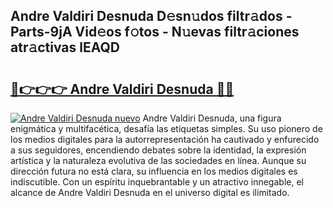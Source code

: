 ## Andre Valdiri Desnuda D𝚎sn𝚞dos filtr𝚊dos - Parts-9jA Vid𝚎os f𝚘tos - N𝚞evas filtr𝚊ciones atr𝚊ctivas lEAQD

# <h2><a href="http://mb9ru2.tromn.icu/?c=Andre+Valdiri+Desnuda">🔗👉👉👉 Andre Valdiri Desnuda 🔗🔗</a></h2>

[![Andre Valdiri Desnuda nuevo](https://i.imgur.com/pEAQMta.gif)](http://mb9ru2.tromn.icu/?c=Andre+Valdiri+Desnuda)
Andre Valdiri Desnuda, una figura enigmática y multifacética, desafía las etiquetas simples. Su uso pionero de los medios digitales para la autorrepresentación ha cautivado y enfurecido a sus seguidores, encendiendo debates sobre la identidad, la expresión artística y la naturaleza evolutiva de las sociedades en línea. Aunque su dirección futura no está clara, su influencia en los medios digitales es indiscutible. Con un espíritu inquebrantable y un atractivo innegable, el alcance de Andre Valdiri Desnuda en el universo digital es ilimitado.
